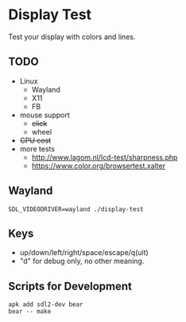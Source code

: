 # Display Test

Test your display with colors and lines.

## TODO

- Linux
  - Wayland
  - X11
  - FB
- mouse support
  - ~~click~~
  - wheel
- ~~CPU cost~~
- more tests
  - http://www.lagom.nl/lcd-test/sharpness.php
  - https://www.color.org/browsertest.xalter

## Wayland

```
SDL_VIDEODRIVER=wayland ./display-test
```

## Keys

- up/down/left/right/space/escape/q(uit)
- "d" for debug only, no other meaning.

## Scripts for Development

```
apk add sdl2-dev bear
bear -- make
```
